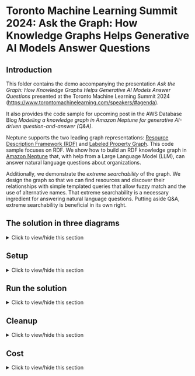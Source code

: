 # Toronto Machine Learning Summit 2024: Ask the Graph: How Knowledge Graphs Helps Generative AI Models Answer Questions

## Introduction

This folder contains the demo accompanying the presentation _Ask the Graph: How Knowledge Graphs Helps Generative AI Models Answer Questions_ presented at the Toronto Machine Learning Summit 2024 (<https://www.torontomachinelearning.com/speakers/#agenda>). 

It also provides the code sample for upcoming post in the AWS Database Blog *Modeling a knowledge graph in Amazon Neptune for generative AI-driven question-and-answer (Q&A)*. 

Neptune supports the two leading graph representations: [Resource Description Framework (RDF)](https://www.w3.org/RDF/) and [Labeled Property Graph](https://tinkerpop.apache.org/). This code sample focuses on RDF. We show how to build an RDF knowledge graph in [Amazon Neptune](https://aws.amazon.com/neptune/) that, with help from a Large Language Model (LLM), can answer natural language questions about organizations. 

Additionally, we demonstrate the *extreme searchability* of the graph. We design the graph so that we can find resources and discover their relationships with simple templated queries that allow fuzzy match and the use of alternative names. That extreme searchability is a necessary ingredient for answering natural language questions. Putting aside Q&A, extreme searchability is beneficial in its own right.

## The solution in three diagrams
<details><summary>Click to view/hide this section</summary>
<p>

In this section, we depict the solution you will build. This section is a brief. To learn more, refer to the above-mentioned talk and blog post.

The first shows how a user asks a question that is answered by the knowledge graph. 

![Overall solution](images/xskg_solution.png "Overall solution"). 

The solution uses the following AWS services:

- Amazon Neptune as the RDF knowledge graph database.
- Optionally, a [Neptune Analytics](https://docs.aws.amazon.com/neptune-analytics/latest/userguide/what-is-neptune-analytics.html) graph, enabling you to run analytical queries and graph algorithms on the data to further research the question.
- An [Amazon OpenSearch Service](https://aws.amazon.com/opensearch-service/) domain as a search index. It allows you to find unstructured data (in our case, press releases) using semantic search based on vector embedding similarity. It also provides powerful lexical search of the graph data in the Neptune knowledge graph. Both capabilities are critical to answering natural language questions.
- [Amazon Bedrock](https://aws.amazon.com/bedrock/) to invoke LLMs to perform entity extraction and embedding creation.
- An [Amazon SageMaker](https://aws.amazon.com/sagemaker/) notebook instance, which acts as a test client to prepare and load the graph data, as well as to ask questions and make follow-up queries to further research the question.
- [Neptune Graph Explorer](https://docs.aws.amazon.com/neptune/latest/userguide/visualization-graph-explorer.html), a low-code visualization UI to explore the graph. You can find resources related to the question and discover additional relationships.

Here is our graph data model. 

![Data model](images/xskg_datamodel.png "Data model"). 

Overall the model describes organizations and their relationships. It incorporates both structured and unstructured data. Unstructured data is a set press releases that discuss noteworthy events (e.g., acqusitions) about organizations.

Resources are shown in three colors: red, yellow, and blue. 

- Red boxes are unstructured data. A ```Document``` is a press release. It has provenance -- who did what and when to produce the document. We do not keep the text of the document in the graph. Rather, in the OpenSearch Service we maintain a vector embedding index allowing the user to find documents using semantic similarity based on vector distance. In that index, we break the document into chunks. We link those chunks to the URI of the document in the graph.
- Blue boxes are structured data. We represent an organization and its relationships to products, services, people, locations, industries, and to other organizations. This part of the graph carefully follows an ontology and is built from structured sources like [DBPedia](https://www.dbpedia.org/). Significantly, the part is NOT built from unstructured data and can live without such data. (This is an important point; many discussions of knowledge graph paired with generative AI emphasize unstructured data and underplay the importance of structured data.) Resources here have *rich naming*. Each resource has preferred and alternate names and URIs; this gives us many terms to search a resource. (We also maintain a lexical index of this data in OpenSearch service, making it even more searchable.) The blue part also has an industry taxonomy: a hierarchy of industries that we can link organizations to.
- Yellow boxes bridge the gap between red and blue. If an organization is mentioned in a press release, how can we link it to the organizational resource in the blue part of the graph? From each press release we extract (using AI-powered entity extraction) entities and events that are mentioned. We link the document (red box) to an extracted event (yellow box). We link the extracted event (e.g., a corporate acquisition) to the extracted entities (e.g., an organization) who play a role (e.g., an investee) in the event. Finally, for each extracted entity (yellow), we attempt to resolve that entity (using a ```resolvesTo``` relationship) to a blue resource. We'll get help from the LLM for that resolution.

The last diagram in this section shows how we ingest source data. 

![Data ingest](images/xskg_ingest.png "Data ingest"). 

The three sources of data are structured, unstructured text sources (the press releases), and an ontology and taxonomy designed by a knowledge graph data specialist.

We draw structured data from CSV files that are sourced from DBPedia. We build from this source RDF data whose structure follows the graph model. 

Unstructured text sources require more elaborate processing. We chunk the press releases and create their embeddings, perform the entity extraction, and perform the entity resolution. 

Additionally, a knowledge graph modeling specialist prepares an ontology and taxonomy (key modeling artifacts whose importance we discuss later). We bulk load them into the Neptune database.

We stage the RDF data in an Amazon Simple Storage Service (Amazon S3) bucket. We bulk load it into the Neptune database. In Neptune, we enable the full-text search feature, which graphs data to the OpenSearch Service domain, allowing us to find graph data there using lexical search.

Optionally, we load the same graph data into a Neptune Analytics graph, enabling us to discover paths and perform further analytics of the data as part of our research of the question.


</p>
</details>

## Setup
<details><summary>Click to view/hide this section</summary>
<p>

To setup this solution, you need an AWS account with permission to create resources such as a Neptune cluster, and OpenSearch Service cluster, S3 bucket, and SageMaker resources. Also select a single region in which to deploy your resources, ensure that Amazon Neptune, Amazon OpenSearch Service, Amazon Sagemaker, and S3 are all available for deployment in said region.

### Allow Bedrock models
In your AWS console, open the Bedrock console and request model access for the _Titan Embeddings G1_ and _Claude_ models. For instructions how to request model access, follow <https://docs.aws.amazon.com/bedrock/latest/userguide/model-access.html>.

Check back until both models show as _Access granted_.

![Bedrock model access](images/bedrock_model_access.png "Bedrock model access"). 

### Create Amazon Simple Storage Service (S3) Bucket
Create an Amazon Simple Storage Service (S3) bucket in the same account and region in which you deploy the other resources. This bucket is used to store embeddings produced by Neptune ML model training.

Follow instructions in [https://docs.aws.amazon.com/AmazonS3/latest/userguide/create-bucket-overview.html](https://docs.aws.amazon.com/AmazonS3/latest/userguide/create-bucket-overview.html). The bucket may be private and use default encryption. Take note of your bucket name and resource ARN for upcoming deployment steps.

### Setup Amazon Neptune Cluster
Create a Neptune cluster and a notebook instance. One way to setup these resources is using the CloudForamtion template via [https://docs.aws.amazon.com/neptune/latest/userguide/get-started-cfn-create.html](https://docs.aws.amazon.com/neptune/latest/userguide/get-started-cfn-create.html). We recommend using a `NotebookInstanceType` of `ml.t3.medium` or higher.

When the CloudFormation stack completes, locate the Neptune cluster and *make note of its VPC and subnets*. You will need these when creating the OpenSearch Service domain to ensure you create resources that can connect to each other.

![Neptune Connection Items](images/neptune_strings.png) 

### Setup Amazon OpenSearch Service Domain
In the Opensearch Service console, create a new domain as follows;
- Use standard create.
- Choose `Dev/test` template.
- Choose `Domain without standby` with `1-AZ` deployment option.
- Use version OpenSearch 2.7 or higher.
- Under `network`, choose the same VPC in which your Neptune cluster is deployed. For subnets, choose one of the subnets under the Neptune cluster.
- For security group, use a security group allowing inbound access to port 443.
- Disable fine-grained access control.

Once setup, *make note of the domain endpoint*. You will need it when running through the notebooks.

For more on creating domains, see [https://docs.aws.amazon.com/opensearch-service/latest/developerguide/createupdatedomains.html](https://docs.aws.amazon.com/opensearch-service/latest/developerguide/createupdatedomains.html). 

### Enable Full-Text Search on Amazon Neptune Cluster

Enable full-text search on your Neptune database cluster to synchronize graph data with a lexical search index in the OpenSearch Service domain. Follow instructions in [https://docs.aws.amazon.com/neptune/latest/userguide/full-text-search-cfn-setup.html](https://docs.aws.amazon.com/neptune/latest/userguide/full-text-search-cfn-setup.html) to set it up. Use the CloudFormation template linked from the documentation above. Pay special attention the following parameters:

- *NeptuneStreamEndpoint*: Use the SPARQL stream: https://<cluster>:<port>/sparql/stream
- *QueryEngine*: Set to Sparql
- *VPC*, *SubnetIds*, *SecurityGroupIDs*: Use the values that you made note of after setting up the Neptune database cluster.
- *ElasticSearchEndpoint*: Use the OpenService Search domain endpoing that you made note of after setting up that domain.

### Modify IAM Role in Notebook Instance 

In the SageMaker console, locate the notebook instance that was created by the Neptune cluster CloudFormation stack. Find its IAM role under `Permissions and encryption` on the details page for the notebook. Select that role and add the following IAM managed policies as follows:

- `AmazonS3FullAccess`. The notebook should already have read access to all S3 buckets. But you also need write access to the S3 bucket you created above.
- `AmazonOpenSearchServiceFullAccess`: The notebook should be able to read from and write to your Amazon OpenSearch Service Domain. One way to accomplish this is to add this managed policy.
- `AmazonBedrockFullAccess`: The notebook needs access to Bedrock. 
- `ComprehendFullAccess`:  The notebook needs the ability to run Amazon Comprehend entity extraction.

Additionally, add an inline policy called `neptune-analytics-xskg` that provides access to a Neptune Analytics graph. 

The permissions of your IAM role should resemble the following:

![Notebook perms](images/notebook_perms.png) 

### (OPTIONAL) Create Neptune Analytics Graph

In your AWS console, open the Neptune console. In the left menu, select _Graphs_ to create a graph. 

Follow instructions <https://docs.aws.amazon.com/neptune-analytics/latest/userguide/gettingStarted-creating-a-graph.html> to create the graph. 

Use the following settings: 
- Graph name: *tmls*
- Data source: Create empty graph
- Enable public connectivity: check
- Setup private endpoint: uncheck
- Vector search settings: Enable these settings and set dimension to *1536*.

It will take a few minutes to create. Wait for the status of the graph to become *Available*. 

TODO - find the graph endpoint ...

</p>
</details>

## Run the solution
<details><summary>Click to view/hide this section</summary>
<p>

We draw structured data from CSV files that are sourced from DBPedia. In notebook [0-PrepStructured.ipynb](0-PrepStructured.ipynb), we show how to build from this source RDF data whose structure follows the graph model. 

Unstructured text sources require more elaborate processing. In [1-PrepUnstructured.ipynb](1-PrepUnstructured.ipynb), we demonstrate to to chunk the press releases and create their embeddings, how to perform the entity extraction, and how to perform the entity resolution. 

Additionally, a knowledge graph modeling specialist prepares an ontology and taxonomy (key modeling artifacts whose importance we discuss later). We bulk load them into the Neptune database in [2-IngestData.ipynb](2-IngestData.ipynb).

We stage the RDF data in an Amazon Simple Storage Service (Amazon S3) bucket. In notebook 2-IngestData.ipynb, we bulk load it into the Neptune database. In Neptune, we enable the full-text search feature, which graphs data to the OpenSearch Service domain, allowing us to find graph data there using lexical search.


From this repository, download the four notebooks and supporting Python source files:

- 0-PrepStructured.ipynb
- 1-PrepUnstructured.ipynb
- 2-IngestData.ipynb
- 3-Query.ipynb
- ai_helpers.py
- aos_helpers.py
- neptune_helpers.py
- rdf_helpers.py
- query_helpers.py

Back in the SageMaker console, open the Jupyter notebook folder view

![jupyter](images/jupyter.png "jupyter"). TODO image

In Jupyter, upload the above files from your local copy:

![jupyter notebooks upload](images/jupyter_upload.png "jupyter notebooks upload"). TODO image

In the same folder on the notebook instance, create a file called ```.env``` with the following contents:

```
AOS_ENDPOINT_HOST=<your OpenSearch Service domain host>
S3_BUCKET_NOSLASH=<your S3 bucket and folder (if any). Do NOT end with a slash>
GRAPH_IDENTIFIER=<your Neptune Analytics graph identifier (OPTIONAL)>
```

Now run through the notebooks! *0-PrepStructured.ipynb* and *1-PrepUnsructured.ipynb* are optional, meant mostly to show how we prepared the data. You may skip these as the prepared data is already available publicly.


</p>
</details>

## Cleanup
<details><summary>Click to view/hide this section</summary>
<p>



This demo incurs cost. If you are done and wish to avoid further charges:

- Delete the CloudFormation stack you created for the Neptune cluster and notebook instance. See <https://docs.aws.amazon.com/AWSCloudFormation/latest/UserGuide/cfn-console-delete-stack.html> for instructions how to delete a stack.
- Delete the Neptune Analytics graphs. The Neptune console provides an action to delete a graph. Or see <https://docs.aws.amazon.com/neptune-analytics/latest/apiref/API_DeleteGraph.html>. 
- Remove the S3 bucket. See <https://docs.aws.amazon.com/AmazonS3/latest/userguide/delete-bucket.html>.
- Delete the OpenSearch Service domain you created. You may do this from the Opensearch Service console. Or see [https://awscli.amazonaws.com/v2/documentation/api/2.7.12/reference/opensearch/delete-domain.html](https://awscli.amazonaws.com/v2/documentation/api/2.7.12/reference/opensearch/delete-domain.html). 


</p>
</details>

## Cost
<details><summary>Click to view/hide this section</summary>
<p>


This solution incurs cost. Refer to pricing guides for [Neptune](https://aws.amazon.com/neptune/pricing/), [S3](https://aws.amazon.com/s3/pricing/), [OpenSearch Service](https://aws.amazon.com/opensearch-service/pricing/), and [SageMaker](https://aws.amazon.com/sagemaker/pricing/).


</p>
</details>

